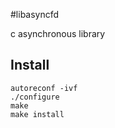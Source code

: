 #libasyncfd

c asynchronous library

## Install

    autoreconf -ivf
    ./configure
    make
    make install
